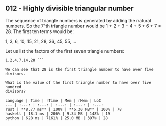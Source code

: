 012 - Highly divisible triangular number
----------------------------------------

The sequence of triangle numbers is generated by adding the natural numbers. So
the 7^th triangle number would be 1 + 2 + 3 + 4 + 5 + 6 + 7 = 28. The first ten
terms would be:

1, 3, 6, 10, 15, 21, 28, 36, 45, 55, ...

Let us list the factors of the first seven triangle numbers:

```  1: 1  3: 1,3  6: 1,2,3,6 10: 1,2,5,10 15: 1,3,5,15 21: 1,3,7,21 28:
1,2,4,7,14,28 ```

We can see that 28 is the first triangle number to have over five divisors.

What is the value of the first triangle number to have over five hundred
divisors?

Language | Time | rTime | Mem | rMem | LoC
--- | :---: | :---: | :---: | :---: | :---:
rust | **8.77 ms** | 100% | **6.30 MB** | 100% | 78
haskell | 18.1 ms | 206% | 9.34 MB | 148% | 19
python | 628 ms | 7161% | 25.0 MB | 397% | 28

